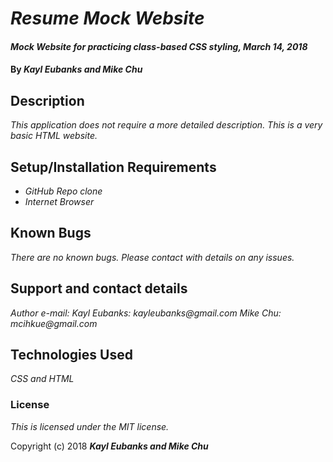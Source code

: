 # _Resume Mock Website_

#### _Mock Website for practicing class-based CSS styling, March 14, 2018_

#### By _**Kayl Eubanks and Mike Chu**_

## Description

_This application does not require a more detailed description. This is a very basic HTML website._

## Setup/Installation Requirements

* _GitHub Repo clone_
* _Internet Browser_

## Known Bugs

_There are no known bugs. Please contact with details on any issues._

## Support and contact details

_Author e-mail:_
_Kayl Eubanks: kayleubanks@gmail.com_
_Mike Chu: mcihkue@gmail.com_

## Technologies Used

_CSS and HTML_

### License

*This is licensed under the MIT license.*

Copyright (c) 2018 **_Kayl Eubanks and Mike Chu_**
